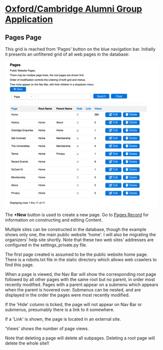 # [Oxford/Cambridge Alumni Group Application](index.md)

## Pages Page

This grid is reached from 'Pages' button on the blue navigation bar. Initially it presents an unfiltered grid of all web pages in the database:

![pages grid](images/pages.png)

The **+New** button is used to create a new page. Go to [Pages Record](pages_record.md) for information on constructing and editing Content.

Multiple sites can be constructed in the database, though the example shows only one, the main public website 'home'. I will also be migrating the organizers' help site shortly. Note that these two web sites' addresses are configured in the settings_private.py file.

The first page created is assumed to be the public website home page. There is a robots.txt file in the static directory which allows web crawlers to find this page.

When a page is viewed, the Nav Bar will show the corresponding root page followed by all other pages with the same root but no parent, in order most recently modified. Pages with a parent appear on a submenu which appears when the parent is hovered over. Submenus can be nested, and are displayed in the order the pages were most recently modified.

If the 'Hide' column is ticked, the page will not appear on Nav Bar or submenus, presumably there is a link to it somewhere.

If a 'Link' is shown, the page is located in an external site.

'Views' shows the number of page views.

Note that deleting a page will delete all subpages. Deleting a root page will delete the whole site!!
